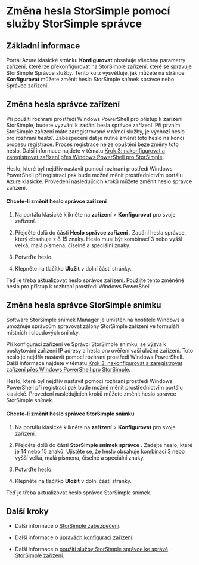 <properties 
   pageTitle="Změna hesla StorSimple | Microsoft Azure" 
   description="Popisuje, jak používat službu StorSimple správce Změna hesla správce StorSimple snímek správce a zařízení." 
   services="storsimple" 
   documentationCenter="NA" 
   authors="alkohli" 
   manager="carmonm" 
   editor=""/>

<tags
   ms.service="storsimple"
   ms.devlang="NA"
   ms.topic="article"
   ms.tgt_pltfrm="NA"
   ms.workload="TBD" 
   ms.date="08/17/2016"
   ms.author="alkohli"/>

# <a name="use-the-storsimple-manager-service-to-change-your-storsimple-passwords"></a>Změna hesla StorSimple pomocí služby StorSimple správce

## <a name="overview"></a>Základní informace 

Portál Azure klasické stránku **Konfigurovat** obsahuje všechny parametry zařízení, které lze překonfigurovat na StorSimple zařízení, které se spravuje StorSimple Správce služby. Tento kurz vysvětluje, jak můžete na stránce **Konfigurovat** můžete změnit heslo StorSimple snímek správce nebo Správce zařízení.

## <a name="change-the-device-administrator-password"></a>Změna hesla správce zařízení

Při použití rozhraní prostředí Windows PowerShell pro přístup k zařízení StorSimple, budete vyzváni k zadání hesla správce zařízení. Při prvním StorSimple zařízení máte zaregistrované v rámci služby, je výchozí heslo pro rozhraní *hesla1*. Zabezpečení dat je nutné změnit toto heslo na konci procesu registrace. Proces registrace nelze opuštění beze změny toto heslo. Další informace najdete v tématu [Krok 3: nakonfigurovat a zaregistrovat zařízení přes Windows PowerShell pro StorSimple](storsimple-deployment-walkthrough-u2.md#step-3-configure-and-register-the-device-through-windows-powershell-for-storsimple).

Heslo, které byl nejdřív nastavit pomocí rozhraní prostředí Windows PowerShell při registraci pak bude možné měnit prostřednictvím portálu Azure klasické. Provedení následujících kroků můžete změnit heslo správce zařízení.

#### <a name="to-change-the-device-administrator-password"></a>Chcete-li změnit heslo správce zařízení

1. Na portálu klasické klikněte na **zařízení** > **Konfigurovat** pro svoje zařízení.

2. Přejděte dolů do části **Heslo správce zařízení** . Zadání hesla správce, který obsahuje z 8 15 znaky. Heslo musí být kombinací 3 nebo vyšší velká, malá písmena, číselné a speciální znaky.

3. Potvrďte heslo.

4. Klepněte na tlačítko **Uložit** v dolní části stránky.

Teď je třeba aktualizovat heslo správce zařízení. Použijte tento změněné heslo pro přístup k rozhraní prostředí Windows PowerShell.

## <a name="change-the-storsimple-snapshot-manager-password"></a>Změna hesla správce StorSimple snímku

Software StorSimple snímek Manager je umístěn na hostitele Windows a umožňuje správcům spravovat zálohy StorSimple zařízení ve formuláři místních i cloudových snímky.

Při konfiguraci zařízení ve Správci StorSimple snímku, se výzva k poskytování zařízení IP adresy a hesla pro ověření vaší úložné zařízení. Toto heslo je nejdřív nastavit pomocí rozhraní prostředí Windows PowerShell. Další informace najdete v tématu [Krok 3: nakonfigurovat a zaregistrovat zařízení přes Windows PowerShell pro StorSimple](storsimple-deployment-walkthrough-u2.md#step-3-configure-and-register-the-device-through-windows-powershell-for-storsimple).

Heslo, které byl nejdřív nastavit pomocí rozhraní prostředí Windows PowerShell při registraci pak bude možné měnit prostřednictvím portálu klasické. Provedení následujících kroků můžete změnit heslo správce StorSimple snímek.

#### <a name="to-change-the-storsimple-snapshot-manager-password"></a>Chcete-li změnit heslo správce StorSimple snímku

1. Na portálu klasické klikněte na **zařízení** > **Konfigurovat** pro svoje zařízení.

2. Přejděte dolů do části **StorSimple snímek správce** . Zadejte heslo, které je 14 nebo 15 znaků. Ujistěte se, že heslo obsahuje kombinaci 3 nebo vyšší velká, malá písmena, číselné a speciální znaky.

3. Potvrďte heslo.

4. Klepněte na tlačítko **Uložit** v dolní části stránky.

Teď je třeba aktualizovat heslo správce StorSimple snímek.
 

## <a name="next-steps"></a>Další kroky

- Další informace o [StorSimple zabezpečení](storsimple-security.md).

- Další informace o [úpravách konfiguraci zařízení](storsimple-modify-device-config.md).

- Další informace o [použití služby StorSimple správce ke správě StorSimple zařízení](storsimple-manager-service-administration.md).
